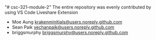 "# csc-321-module-2" 
The entire repository was evenly contributed by using VS Code Liveshare Extension 

- Moe Aung <krakenminitials@users.noreply.github.com>
- Sean Paik <yechanpaik@users.noreply.github.com>
- briggsmurphy <briggsmurphy@users.noreply.github.com>
